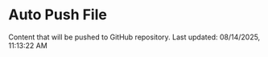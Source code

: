 # Auto Push File

Content that will be pushed to GitHub repository.
Last updated: 08/14/2025, 11:13:22 AM